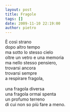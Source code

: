 ```yaml
---
layout: post
title: Fragole
tags: []
date: 2009-11-10 22:19:00
author: pietro
---
```

È così strano<br/>dopo altro tempo<br/>ma sotto lo stesso cielo<br/>oltre un vetro e una memoria<br/>ma nello stesso pensiero,<br/>trovarsi ancora<br/>trovarsi sempre<br/>a respirare fragola,<br/><br/>una fragola diversa<br/>una fragola ormai spenta<br/>un profumo terreno<br/>di cui non so più fare a meno.
